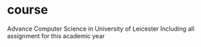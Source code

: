 # course
Advance Computer Science in University of Leicester
Including all assignment for this academic year
